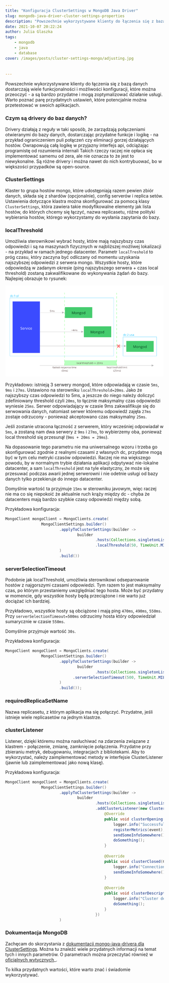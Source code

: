 ```yaml
---
title: "Konfiguracja ClusterSettings w MongoDB Java Driver"
slug: mongodb-java-driver-cluster-settings-properties
description: "Powszechnie wykorzystywane klienty do łączenia się z bazą danych dostarczają wiele przydatnych funkcjonalności i możliwości konfiguracji. Warto poznać parę ustawień, które potencjalnie mogą usprawnić pracę Twoich aplikacji."
date: 2021-10-07 20:22:24
author: Julia Glaszka
tags:
    - mongodb
    - java
    - database
cover: /images/posts/cluster-settings-mongo/adjusting.jpg


---
```


Powszechnie wykorzystywane klienty do łączenia się z bazą danych dostarczają wiele funkcjonalności i możliwości konfiguracji, które można przeoczyć - a są bardzo przydatne i mogą zoptymalizować działanie usługi. Warto poznać parę przydatnych ustawień, które potencjalnie można przetestować w swoich aplikacjach.

### Czym są drivery do baz danych?

Drivery działają z reguły w taki sposób, że zarządzają połączeniami otwieranymi do bazy danych, dostarczając przydatne funkcje i logikę - na przykład ograniczeniem puli połączeń czy eliminacji gorzej działających hostów. Owrapowują całą logikę w przyjazny interfejs api, odciążając programistę od rozumienia internali Takich rzeczy raczej nie opłaca się implementować samemu od zera, ale nie oznacza to że jest to niewykonalne. Są różne drivery i można nawet do nich kontrybuować, bo w większości przypadków są open-source.

### ClusterSettings

Klaster to grupa hostów mongo, które udostępniają razem pewien zbiór danych, składa się z shardów (opcjonalnie), config serverów i replica setów. Ustawienia dotyczące klastra można skonfigurować za pomocą klasy `ClusterSettings`, która zawiera takie modyfikowalne elementy jak lista hostów, do których chcemy się łączyć, nazwa replicasetu, różne polityki wybierania hostów, którego wykorzystamy do wysłania zapytania do bazy.

### localThreshold
Umożliwia sterownikowi wybrać hosty, które mają najszybszy czas odpowiedzi i są na maszynach fizycznych w najbliższej możliwej lokalizacji - na przykład w ramach jednego datacenter. Parametr `localTreshold` to próg czasu, który zaczyna być odliczany od momentu uzyskania najszybszej odpowiedzi z serwera mongo. Wszystkie hosty, które odpowiedzą w zadanym okresie (ping najszybszego serwera + czas local threshold) zostaną zakwalifikowane do wykonywania żądań do bazy. Najlepiej obrazuje to rysunek:

![Wizualizacja Local Threshold](/images/posts/cluster-settings-mongo/local-threshold.png "Wizualizacja Local Threshold")

Przykładowo: istnieją 3 serwery mongod, które odpowiadają w czasie `5ms`, `9ms` i `27ms`. Ustawiono na sterowniku `localThreshold=20ms`. Jako że najszybszy czas odpowiedzi to 5ms, a jeszcze do niego należy doliczyć zdefiniowany threshold czyli `20ms`, to łącznie maksymalny czas odpowiedzi wyniesie `25ms`. Serwer odpowiadający w czasie 9ms zakwalifikuje się do serwowania danych, natomiast serwer któremu odpowiedź zajęła `27ms` zostaje odrzucony - ponieważ akceptowano czas maksymalny `25ms`. 

Jeśli zostanie utracona łączność z serwerem, który wcześniej odpowiadał w `5ms`, a zostaną nam dwa serwery z `9ms` i `27ms`, to wybierzemy oba, ponieważ local threshold się przesunął (`9ms + 20ms = 29ms`).

Na dopasowanie tego parametru nie ma uniwersalnego wzoru i trzeba go skonfigurować zgodnie z realnymi czasami z własnych dc, przydatne mogą być w tym celu metryki czasów odpowiedzi. Raczej nie ma większego powodu, by w normalnym trybie działania aplikacji odpytywać nie-lokalne datacenter, a sam `localThreshold` jest na tyle elastyczny, że może się przesuwać podczas awarii jednej serwerowni i nie odetnie usługi od bazy danych tylko przekieruje do innego datacenter. 

Domyślnie wartość ta przyjmuje `15ms` w sterowniku javowym, więc raczej nie ma co się niepokoić że aktualnie ruch krąży między dc - chyba że datacenters mają bardzo szybkie czasy odpowiedzi między sobą.

Przykładowa konfiguracja:
``` java
MongoClient mongoClient = MongoClients.create(
                MongoClientSettings.builder()
                        .applyToClusterSettings(builder ->
                                builder
                                        .hosts(Collections.singletonList(new ServerAddress("mongos.somedomain.local", 27017)))
                                        .localThreshold(50, TimeUnit.MILLISECONDS)
                        )
                        .build())
```


### serverSelectionTimeout
Podobnie jak localThreshold, umożliwia sterownikowi odseparowanie hostów z najgorszymi czasami odpowiedzi. Tym razem to jest maksymalny czas, po którym przestaniemy uwzględniać tego hosta. Może być przydatny w momencie, gdy wszystkie hosty będą przeciążone i nie warto już dociążać ich bardziej.

Przykładowo, wszystkie hosty są obciążone i mają ping `470ms`, `490ms`, `550ms`. Przy `serverSelectionTimeout=500ms` odrzucimy hosta który odpowiedział sumarycznie w czasie `550ms`.

Domyślnie przyjmuje wartość `30s`.

Przykładowa konfiguracja:
``` java
MongoClient mongoClient = MongoClients.create(
                MongoClientSettings.builder()
                        .applyToClusterSettings(builder ->
                                builder
                                        .hosts(Collections.singletonList(new ServerAddress("mongos.somedomain.local", 27017)))
                              .serverSelectionTimeout(500, TimeUnit.MILLISECONDS)
                        )
                        .build());
```

### requiredReplicaSetName
Nazwa replicasetu, z którym aplikacja ma się połączyć. Przydatne, jeśli istnieje wiele replicasetów na jednym klastrze. 


### clusterListener
Listener, dzięki któremu można nasłuchiwać na zdarzenia związane z klastrem - połączenie, zmianę, zamknięcie połączenia. Przydatne przy zbieraniu metryk, debugowaniu, integracjach z bibliotekami. Aby to wykorzystać, należy zaimplementować metody w interfejsie ClusterListener (jawnie lub zaimplementować jako nową klasę).

Przykładowa konfiguracja:
``` java
MongoClient mongoClient = MongoClients.create(
                MongoClientSettings.builder()
                        .applyToClusterSettings(builder ->
                                builder
                                        .hosts(Collections.singletonList(new ServerAddress("mongos.somedomain.local", 27017)))
                                        .addClusterListener(new ClusterListener() {
                                            @Override
                                            public void clusterOpening(ClusterOpeningEvent event) {
                                                logger.info("Successfully connected to cluster with id: {}", event.getClusterId());
                                                registerMetrics(event);
                                                sendSomeInfoSomewhere();
                                                doSomething();
                                            }

                                            @Override
                                            public void clusterClosed(ClusterClosedEvent event) {
                                                logger.info("Connection to cluster closed with id: {}", event.getClusterId());
                                                sendSomeInfoSomewhere();
                                            }

                                            @Override
                                            public void clusterDescriptionChanged(ClusterDescriptionChangedEvent event) {
                                                logger.info("Cluster description changed with id: {}", event.getClusterId());
                                                doSomething();
                                            }
                                        })
                        )
```

### Dokumentacja MongoDB
Zachęcam do skorzystania z [dokumentacji mongo-java-drivera dla ClusterSettings](http://mongodb.github.io/mongo-java-driver/4.3/apidocs/mongodb-driver-core/com/mongodb/connection/ClusterSettings.Builder.html). Można tu znaleźć wiele przydatnych informacji na temat tych i innych parametrów. O parametrach można przeczytać również w [oficjalnych wytycznych](https://github.com/mongodb/specifications/blob/master/source/server-selection/server-selection.rst#localthresholdms)_.


To kilka przydatnych wartości, które warto znać i świadomie wykorzystywać. 






